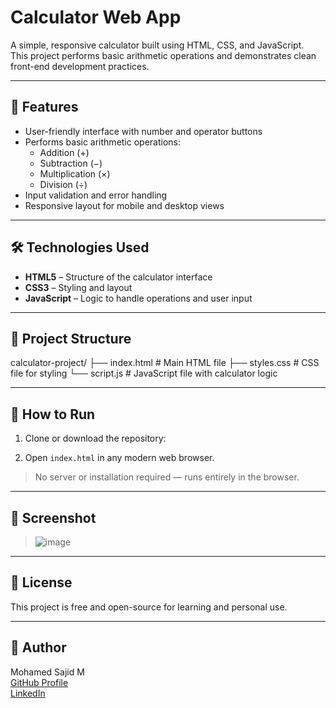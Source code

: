# Calculator Web App

A simple, responsive calculator built using HTML, CSS, and JavaScript.  
This project performs basic arithmetic operations and demonstrates clean front-end development practices.

---

## 🧮 Features

- User-friendly interface with number and operator buttons
- Performs basic arithmetic operations:
  - Addition (+)
  - Subtraction (−)
  - Multiplication (×)
  - Division (÷)
- Input validation and error handling
- Responsive layout for mobile and desktop views

---

## 🛠 Technologies Used

- **HTML5** – Structure of the calculator interface
- **CSS3** – Styling and layout
- **JavaScript** – Logic to handle operations and user input

---

## 📂 Project Structure

calculator-project/
├── index.html # Main HTML file
├── styles.css # CSS file for styling
└── script.js # JavaScript file with calculator logic


---

## 🚀 How to Run

1. Clone or download the repository:

2. Open `index.html` in any modern web browser.

> No server or installation required — runs entirely in the browser.

---

## 📸 Screenshot

> ![image](https://github.com/user-attachments/assets/fb27b24c-771d-4fa9-b7fb-be45cd5054a2)

---

## 📜 License

This project is free and open-source for learning and personal use.

---

## 🙋 Author

Mohamed Sajid M  
[GitHub Profile](https://github.com/MdSajid-Dev)  
[LinkedIn](https://www.linkedin.com/in/mohamed-sajid-b52b7024b/)
